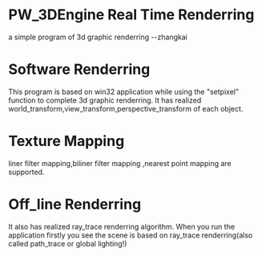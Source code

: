 # PW_3DEngine Real Time Renderring
a simple program of 3d graphic renderring --zhangkai
# Software Renderring
This program is based on win32 application while using the  "setpixel" function to complete 3d graphic renderring.
It has realized world_transform,view_transform,perspective_transform of each object.
# Texture Mapping
liner filter mapping,biliner filter mapping ,nearest point mapping are supported.

# Off_line Renderring
It also has realized ray_trace renderring algorithm. When you run the application firstly you see the scene is based
on ray_trace renderring(also called path_trace or global lighting!)

